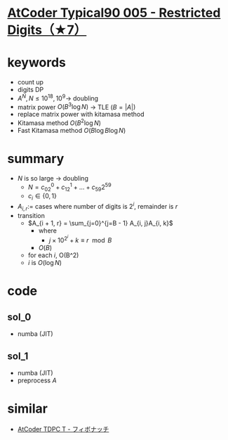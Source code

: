 # [AtCoder Typical90 005 - Restricted Digits（★7）](https://atcoder.jp/contests/typical90/tasks/typical90_e)


# keywords 
- count up
- digits DP
- $A^N, N \le 10^{18}, 10^{9} \rightarrow$ doubling 
- matrix power $O(B^3\log{N})$ $\rightarrow$ TLE ($B = |A|$)
- replace matrix power with kitamasa method
- Kitamasa method $O(B^2\log{N})$
- Fast Kitamasa method $O(B\log{B}\log{N})$


# summary
- $N$ is so large -> doubling
  - $N = c_02^0 + c_12^1 + ... + c_{59}2^{59}$
  - $c_i \in \{0, 1\}$
- $A_{i, r} :=$ cases where number of digits is $2^{i}$, remainder is $r$
- transition
  - $A_{i + 1, r} = \sum_{j=0}^{j=B - 1} A_{i, j}A_{i, k}$
    - where
      - $j\times 10^{2^{i}} + k \equiv r \mod{B}$
    - $O(B)$
  - for each $i$, O(B^2)
  - $i$ is $O(\log{N})$



# code 
## sol_0
- numba (JIT)


## sol_1
- numba (JIT)
- preprocess $A$


# similar 
- [AtCoder TDPC T - フィボナッチ](https://atcoder.jp/contests/tdpc/tasks/tdpc_fibonacci)